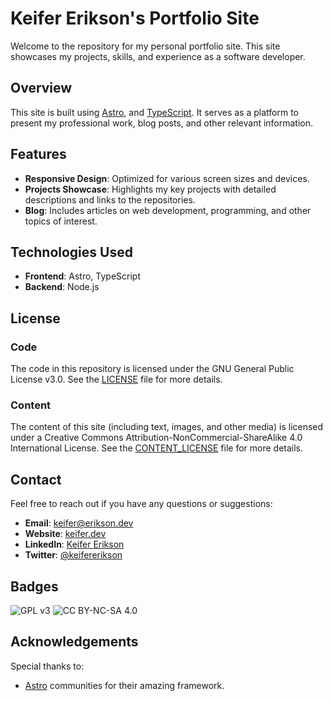 # Keifer Erikson's Portfolio Site

Welcome to the repository for my personal portfolio site. This site showcases my projects, skills, and experience as a software developer.

## Overview

This site is built using [Astro](https://astro.build/), and [TypeScript](https://www.typescriptlang.org/). It serves as a platform to present my professional work, blog posts, and other relevant information.

## Features

- **Responsive Design**: Optimized for various screen sizes and devices.
- **Projects Showcase**: Highlights my key projects with detailed descriptions and links to the repositories.
- **Blog**: Includes articles on web development, programming, and other topics of interest.

## Technologies Used

- **Frontend**: Astro, TypeScript
- **Backend**: Node.js

## License

### Code

The code in this repository is licensed under the GNU General Public License v3.0. See the [LICENSE](./LICENSE) file for more details.

### Content

The content of this site (including text, images, and other media) is licensed under a Creative Commons Attribution-NonCommercial-ShareAlike 4.0 International License. See the [CONTENT_LICENSE](./CONTENT_LICENSE) file for more details.

## Contact

Feel free to reach out if you have any questions or suggestions:

- **Email**: [keifer@erikson.dev](mailto:keifer@erikson.dev)
- **Website**: [keifer.dev](https://keifer.dev)
- **LinkedIn**: [Keifer Erikson](https://www.linkedin.com/in/keifererikson)
- **Twitter**: [@keifererikson](https://twitter.com/keifererikson)

## Badges

![GPL v3](https://img.shields.io/badge/License-GPLv3-blue.svg)
![CC BY-NC-SA 4.0](https://licensebuttons.net/l/by-nc-sa/4.0/88x31.png)

## Acknowledgements

Special thanks to:
- [Astro](https://astro.build/) communities for their amazing framework.


